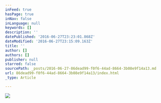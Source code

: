 ```yaml
---
inFeed: true
hasPage: true
inNav: false
inLanguage: null
keywords: []
description: ''
datePublished: '2016-06-27T23:23:01.868Z'
dateModified: '2016-06-27T23:15:09.163Z'
title: ''
author: []
authors: []
publisher: null
starred: false
sourcePath: _posts/2016-06-27-86dead99-f0f6-44ad-8664-3b08e9f14a13.md
url: 86dead99-f0f6-44ad-8664-3b08e9f14a13/index.html
_type: Article

---
```

![](https://the-grid-user-content.s3-us-west-2.amazonaws.com/bcfa121b-0c64-48db-ae51-95401fb9c31d.jpg)